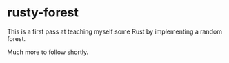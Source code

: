 # rusty-forest

This is a first pass at teaching myself some Rust by implementing a random forest.

Much more to follow shortly.


